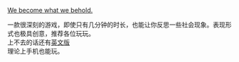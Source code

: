 [We become what we behold.](https://claycoffee.github.io/wbwwb/)

一款很深刻的游戏，即使只有几分钟的时长，也能让你反思一些社会现象。表现形式也极具创意，推荐各位玩玩。  
上不去的话还有[英文版](https://ncase.itch.io/wbwwb)  
理论上手机也能玩。